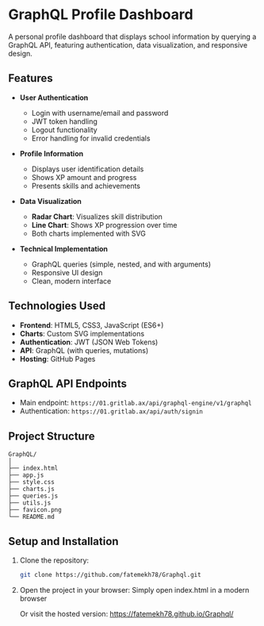 # GraphQL Profile Dashboard


A personal profile dashboard that displays school information by querying a GraphQL API, featuring authentication, data visualization, and responsive design.

## Features

- **User Authentication**
  - Login with username/email and password
  - JWT token handling
  - Logout functionality
  - Error handling for invalid credentials

- **Profile Information**
  - Displays user identification details
  - Shows XP amount and progress
  - Presents skills and achievements

- **Data Visualization**
  - **Radar Chart**: Visualizes skill distribution
  - **Line Chart**: Shows XP progression over time
  - Both charts implemented with SVG

- **Technical Implementation**
  - GraphQL queries (simple, nested, and with arguments)
  - Responsive UI design
  - Clean, modern interface

## Technologies Used

- **Frontend**: HTML5, CSS3, JavaScript (ES6+)
- **Charts**: Custom SVG implementations
- **Authentication**: JWT (JSON Web Tokens)
- **API**: GraphQL (with queries, mutations)
- **Hosting**: GitHub Pages

## GraphQL API Endpoints

- Main endpoint: `https://01.gritlab.ax/api/graphql-engine/v1/graphql`
- Authentication: `https://01.gritlab.ax/api/auth/signin`

## Project Structure
```
GraphQL/
│
├── index.html
├── app.js
├── style.css
├── charts.js
├── queries.js
├── utils.js
├── favicon.png
└── README.md
```


## Setup and Installation

1. Clone the repository:
   ```bash
   git clone https://github.com/fatemekh78/Graphql.git
   ```
2. Open the project in your browser:
    Simply open index.html in a modern browser

    Or visit the hosted version: https://fatemekh78.github.io/Graphql/